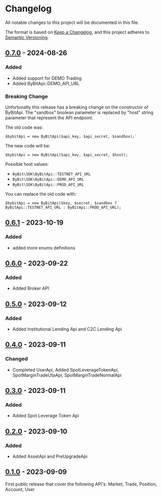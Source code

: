 # Changelog

All notable changes to this project will be documented in this file.

The format is based on [Keep a Changelog](https://keepachangelog.com/en/1.1.0/),
and this project adheres to [Semantic Versioning](https://semver.org/spec/v2.0.0.html).


## [0.7.0] - 2024-08-26

### Added

- Added support for DEMO Trading
- Added ByBitApi::DEMO_API_URL

### Breaking Change

Unfortunatly this release has a breaking change on the constructor of ByBitApi. 
The "sandbox" boolean parameter is replaced by "host" string parameter that represent the API endpoint.

The old code was: 
```
$bybitApi = new ByBitApi($api_key, $api_secret, $sandbox);`
```

The new code will be: 
```
$bybitApi = new ByBitApi($api_key, $api_secret, $host);
```

Possible host values: 

* `ByBit\SDK\ByBitApi::TESTNET_API_URL`
* `ByBit\SDK\ByBitApi::DEMO_API_URL`
* `ByBit\SDK\ByBitApi::PROD_API_URL`

You can replace the old code with:

```
$bybitApi = new ByBitApi($key, $secret, $sandbox ? ByBitApi::TESTNET_API_URL : ByBitApi::PROD_API_URL);
```


## [0.6.1] - 2023-10-19

### Added

- added more enums definitions


## [0.6.0] - 2023-09-22

### Added

- Added Broker API


## [0.5.0] - 2023-09-12

### Added

- Added Institutional Lending Api and C2C Lending Api


## [0.4.0] - 2023-09-11

### Changed

- Completed UserApi, Added SpotLeverageTokenApi, SpotMarginTradeUtaApi, SpotMarginTradeNormalApi


## [0.3.0] - 2023-09-11

### Added

- Added Spot Leverage Token Api


## [0.2.0] - 2023-09-10

### Added

- Added AssetApi and PreUpgradeApi


## [0.1.0] - 2023-09-09

First public release that cover the following API's: Market, Trade, Position, Account, User



[0.7.0]: https://github.com/goodmagma/bybit-php-api/compare/v0.6.1...v0.7.0
[0.6.1]: https://github.com/goodmagma/bybit-php-api/compare/v0.6.0...v0.6.1
[0.6.0]: https://github.com/goodmagma/bybit-php-api/compare/v0.5.0...v0.6.0
[0.5.0]: https://github.com/goodmagma/bybit-php-api/compare/v0.4.0...v0.5.0
[0.4.0]: https://github.com/goodmagma/bybit-php-api/compare/v0.3.0...v0.4.0
[0.3.0]: https://github.com/goodmagma/bybit-php-api/compare/v0.2.0...v0.3.0
[0.2.0]: https://github.com/goodmagma/bybit-php-api/compare/v0.1.0...v0.2.0
[0.1.0]: https://github.com/goodmagma/bybit-php-api/releases/tag/v0.1.0